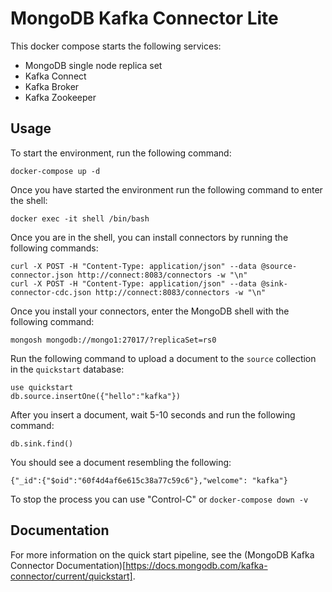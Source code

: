 # MongoDB Kafka Connector Lite

This docker compose starts the following services:

- MongoDB single node replica set
- Kafka Connect
- Kafka Broker
- Kafka Zookeeper

## Usage

To start the environment, run the following command:

    docker-compose up -d

Once you have started the environment run the following command to enter the shell:

    docker exec -it shell /bin/bash

Once you are in the shell, you can install connectors by running the following commands:

    curl -X POST -H "Content-Type: application/json" --data @source-connector.json http://connect:8083/connectors -w "\n"
    curl -X POST -H "Content-Type: application/json" --data @sink-connector-cdc.json http://connect:8083/connectors -w "\n"

Once you install your connectors, enter the MongoDB shell with the following command:

    mongosh mongodb://mongo1:27017/?replicaSet=rs0

Run the following command to
upload a document to the `source` collection in the `quickstart` database:

    use quickstart
    db.source.insertOne({"hello":"kafka"})

After you insert a document, wait 5-10 seconds and run the following command:

    db.sink.find()

You should see a document resembling the following:

    {"_id":{"$oid":"60f4d4af6e615c38a77c59c6"},"welcome": "kafka"}

To stop the process you can use "Control-C" or `docker-compose down -v`

## Documentation

For more information on the quick start pipeline, see the
(MongoDB Kafka Connector Documentation)[https://docs.mongodb.com/kafka-connector/current/quickstart].
